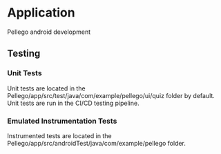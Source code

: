# Application

Pellego android development

## Testing

### Unit Tests

Unit tests are located in the Pellego/app/src/test/java/com/example/pellego/ui/quiz folder by default. Unit tests are run in the CI/CD testing pipeline.

### Emulated Instrumentation Tests

Instrumented tests are located in the Pellego/app/src/androidTest/java/com/example/pellego folder.
